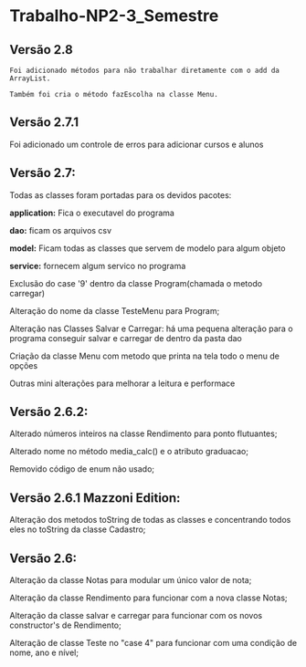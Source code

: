 # Trabalho-NP2-3_Semestre

## Versão 2.8
    
    Foi adicionado métodos para não trabalhar diretamente com o add da ArrayList.
    
    Também foi cria o método fazEscolha na classe Menu.

## Versão 2.7.1

Foi adicionado um controle de erros para adicionar cursos e alunos

 ## Versão 2.7:

Todas as classes foram portadas para os devidos pacotes:

**application:** Fica o executavel do programa 

**dao:** ficam os arquivos csv 

**model:** Ficam todas as classes que servem de modelo para algum objeto 

**service:** fornecem algum servico no programa 

Exclusão do case '9' dentro da classe Program(chamada o metodo carregar)

Alteração do nome da classe TesteMenu para Program;

Alteração nas Classes Salvar e Carregar: há uma pequena alteração para o programa conseguir salvar e carregar de dentro
da pasta dao 

Criação da classe Menu com metodo que printa na tela todo o menu de opções

Outras mini alterações para melhorar a leitura e performace


## Versão 2.6.2:

Alterado números inteiros na classe Rendimento para ponto flutuantes;

Alterado nome no método media_calc() e o atributo graduacao;

Removido código de enum não usado;

## Versão 2.6.1 Mazzoni Edition:

Alteração dos metodos toString de todas as classes e concentrando todos eles no toString da classe
Cadastro;


## Versão 2.6:

Alteração da classe Notas para modular um único valor de nota;

Alteração da classe Rendimento para funcionar com a nova classe Notas;

Alteração da classe salvar e carregar para funcionar com os novos constructor's de Rendimento;

Alteração de classe Teste no "case 4" para funcionar com uma condição de nome, ano e nível;
